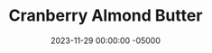 ---
layout: post
title:  "Cranberry Almond Butter"
date:   2023-11-29 00:00:00 -05000
categories: 
- Recipes
- Sauces, etc.
permalink: /recipes/cran-almond
image: /assets/Food/Spreads, Sauces, Toppings/Flavored Nut Butters/flavored-pb-cran-almond.jpg
ing: cranalmond-ing
facts: cranalmond-facts
Prep: 10
Rest: 
Cook: 
Source1: 
Source2: 
tags: 
- nut butter
- peanut butter
- almond butter
- pistachio butter
- blend
- natural nut butter
- creamy
- chunky
- fruity
- protein
- whey
- spread
- sandwich
- almond extract
- applesauce
- unsweetened applesauce
Description: I love myself a classic natural nut butter, but sometimes I like to mix it up with various different flavors. It's sweet but sugar free, healthy, and lower in fat, since some of the nuts are replaced with fruit or other ingredients. I've also added a scoop of protein powder to add some more protein, since there is proportionally less nuts than regular nut butter.
Instructions: 
- In a food processor, blend together the nuts until a smooth nut butter is formed. Scrape down the sides every minute or so. This should take about 5-10 minutes<br><br>

- Then, choose your flavor, and blend in the rest of the ingredients with the salt (optional, depending on the saltiness of your nuts), sweetener (liquid monk fruit or stevia), and protein powder (unflavored whey)<br><br>

- Cranberry Almond - use almonds as your nut, along with 3 oz (85 g) fresh cranberries, 1/4 cup (60 g) unsweetened applesauce, and 1/2 tsp (2.5 g) almond extract<br><br>

- For my other flavored nut butters, check out the links below<br><br>
- <p><a href="choc-pb">Chocolate Banana Peanut Butter</a></p>
- <p><a href="straw-mint">Strawberry Mint Pistachio Butter</a></p>
---